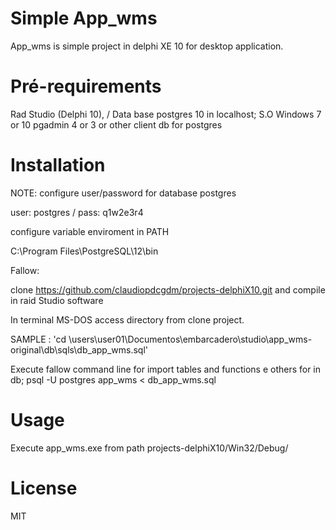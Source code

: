 <h1>Simple App_wms</h1>
App_wms is simple project in delphi XE 10 for desktop application.

<h1>Pré-requirements</h1>
Rad Studio (Delphi 10), /
Data base postgres 10 in localhost;
S.O Windows 7 or 10
pgadmin 4 or 3 or other client db for postgres
<h1>Installation</h1>
NOTE: configure user/password for database postgres

user: postgres / pass: q1w2e3r4

configure variable enviroment in PATH

C:\Program Files\PostgreSQL\12\bin

Fallow:

clone https://github.com/claudiopdcgdm/projects-delphiX10.git and compile in raid Studio software

In terminal MS-DOS access directory from clone project.

SAMPLE : 'cd \users\user01\Documentos\embarcadero\studio\app_wms-original\db\sqls\db_app_wms.sql'

Execute fallow command line for import tables and functions e others for in db;
psql -U postgres app_wms < db_app_wms.sql

<h1>Usage</h1>
Execute app_wms.exe from path projects-delphiX10/Win32/Debug/

<h1>License</h1>
MIT

